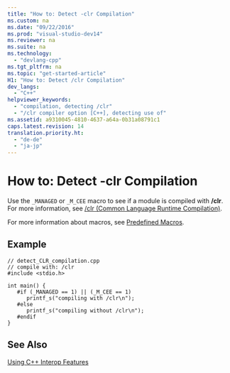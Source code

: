 ```yaml
---
title: "How to: Detect -clr Compilation"
ms.custom: na
ms.date: "09/22/2016"
ms.prod: "visual-studio-dev14"
ms.reviewer: na
ms.suite: na
ms.technology: 
  - "devlang-cpp"
ms.tgt_pltfrm: na
ms.topic: "get-started-article"
H1: "How to: Detect /clr Compilation"
dev_langs: 
  - "C++"
helpviewer_keywords: 
  - "compilation, detecting /clr"
  - "/clr compiler option [C++], detecting use of"
ms.assetid: a9310045-4810-4637-a64a-0b31a08791c1
caps.latest.revision: 14
translation.priority.ht: 
  - "de-de"
  - "ja-jp"
---
```

# How to: Detect -clr Compilation
Use the `_MANAGED` or `_M_CEE` macro to see if a module is compiled with **/clr**. For more information, see [/clr (Common Language Runtime Compilation)](../vs140/-clr--common-language-runtime-compilation-.md).  
  
 For more information about macros, see [Predefined Macros](../vs140/predefined-macros.md).  
  
## Example  
  
```  
// detect_CLR_compilation.cpp  
// compile with: /clr  
#include <stdio.h>  
  
int main() {  
   #if (_MANAGED == 1) || (_M_CEE == 1)  
      printf_s("compiling with /clr\n");  
   #else  
      printf_s("compiling without /clr\n");  
   #endif  
}  
```  
  
## See Also  
 [Using C++ Interop Features](../vs140/using-c---interop--implicit-pinvoke-.md)